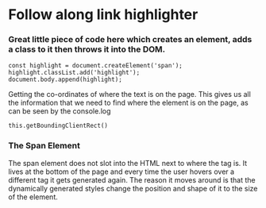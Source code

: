 # Follow along link highlighter


### Great little piece of code here which creates an element, adds a class to it then throws it into the DOM.

    const highlight = document.createElement('span');
    highlight.classList.add('highlight');
    document.body.append(highlight);


  Getting the co-ordinates of where the text is on the page.
  This gives us all the information that we need to find where the element is on the page, as can be seen by the console.log

  	this.getBoundingClientRect()


### The Span Element

The span element does not slot into the HTML next to where the <a></a> tag is. It lives at the bottom of the page and every time the user hovers over a different <a></a> tag it gets generated again.  The reason it moves around is that the dynamically generated styles change the position and shape of it to the size of the element.